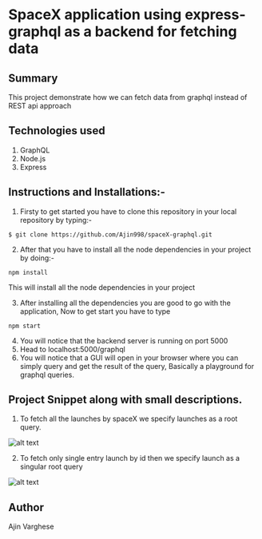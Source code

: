 # SpaceX application using express-graphql as a backend for fetching data

## Summary
This project demonstrate how we can fetch data from graphql instead of REST api approach

## Technologies used

1. GraphQL
2. Node.js
3. Express

## Instructions and Installations:-

1. Firsty to get started you have to clone this repository in your local repository by typing:-
```
$ git clone https://github.com/Ajin998/spaceX-graphql.git
```
2. After that you have to install all the node dependencies in your project by doing:-
```
npm install
```
This will install all the node dependencies in your project

3. After installing all the dependencies you are good to go with the application, Now to get start you have to type
```
npm start

```
4. You will notice that the backend server is running on port 5000
5. Head to localhost:5000/graphql
6. You will notice that a GUI will open in your browser where you can simply query and get the result of the query, Basically a playground for graphql queries.

## Project Snippet along with small descriptions.

1. To fetch all the launches by spaceX we specify launches as a root query.

![alt text ](https://user-images.githubusercontent.com/73870819/105542072-c6c2f680-5d1e-11eb-9a71-ee4b9875bd5f.png)

2. To fetch only single entry launch by id then we specify launch as a singular root query

![alt text](https://user-images.githubusercontent.com/73870819/105542498-7009ec80-5d1f-11eb-9a89-1110560a5947.png)

## Author 

Ajin Varghese